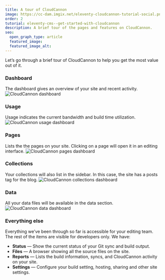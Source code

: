 ```yaml
---
title: A tour of CloudCannon
image: https://cc-dam.imgix.net/eleventy-cloudcannon-tutorial-social.png
order: 2
tutorial: eleventy-cms--get-started-with-cloudcannon
description: A brief tour of the pages and features on CloudCannon.
seo:
  open_graph_type: article
  featured_image:
  featured_image_alt:
---
```


Let’s go through a brief tour of CloudCannon to help you get the most value out of it.

### Dashboard

The dashboard gives an overview of your site and recent activity.
![CloudCannon dashboard](https://cc-dam.imgix.net/cloudcannon-eleventy-tour-dashboard.jpg)

### Usage

Usage indicates the current bandwidth and build time utilization.
![CloudCannon usage dashboard](https://cc-dam.imgix.net/cloudcannon-eleventy-tour-usage.jpg)

### Pages

Lists the the pages on your site. Clicking on a page will open it in an editing interface.
![CloudCannon pages dashboard](https://cc-dam.imgix.net/cloudcannon-eleventy-tour-pages.jpg)

### Collections

Your collections will also list in the sidebar. In this case, the site has a posts tag for the blog.
![CloudCannon collections dashboard](https://cc-dam.imgix.net/cloudcannon-eleventy-tour-collections.jpg)

### Data

All your data files will be available in the data section.
![CloudCannon data dashboard](https://cc-dam.imgix.net/cloudcannon-eleventy-tour-data.jpg)

### Everything else

Everything we’ve been through so far is accessible for your editing team. The rest of the items are visible for developers only. We have:

* **Status** — Show the current status of your Git sync and build output.
* **Files** — A browser showing all the source files on the site.
* **Reports** — Lists the build information, syncs, and CloudCannon activity on your site.
* **Settings** — Configure your build setting, hosting, sharing and other site settings.
